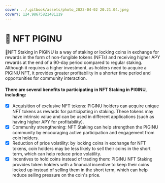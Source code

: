 ```yaml
---
cover: ../.gitbook/assets/photo_2023-04-02 20.21.04.jpeg
coverY: 124.98675821481119
---
```


# 🐽 NFT PIGINU

🐷NFT Staking in PIGINU is a way of staking or locking coins in exchange for rewards in the form of non-fungible tokens (NFTs) and receiving higher APY rewards at the end of a 90-day period compared to regular staking. Although it requires a higher investment, as holders need to acquire a PIGINU NFT, it provides greater profitability in a shorter time period and opportunities for community interaction.

#### There are several benefits to participating in NFT Staking in PIGINU, including:

* [x] Acquisition of exclusive NFT tokens: PIGINU holders can acquire unique NFT tokens as rewards for participating in staking. These tokens may have intrinsic value and can be used in different applications (such as having higher APY for profitability).
* [x] Community strengthening: NFT Staking can help strengthen the PIGINU community by encouraging active participation and engagement from coin holders.
* [x] Reduction of price volatility: by locking coins in exchange for NFT tokens, coin holders may be less likely to sell their coins in the short term, which can help reduce price volatility.
* [x] Incentives to hold coins instead of trading them: PIGINU NFT Staking provides token holders with a financial incentive to keep their coins locked up instead of selling them in the short term, which can help reduce selling pressure on the coin's price.
